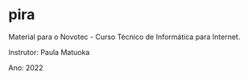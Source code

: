 # pira

Material para o Novotec - Curso Técnico de Informática para Internet.

Instrutor: Paula Matuoka

Ano: 2022
